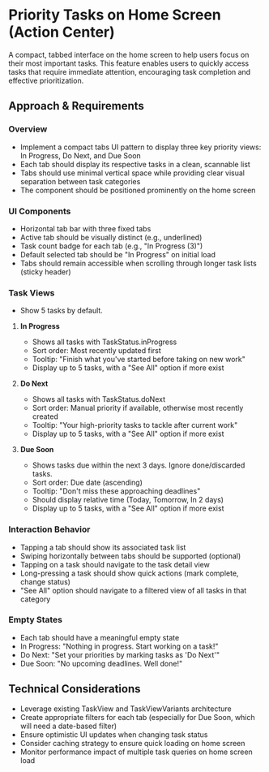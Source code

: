 # Priority Tasks on Home Screen (Action Center)

A compact, tabbed interface on the home screen to help users focus on their most important tasks. This feature enables users to quickly access tasks that require immediate attention, encouraging task completion and effective prioritization.

## Approach & Requirements

### Overview

- Implement a compact tabs UI pattern to display three key priority views: In Progress, Do Next, and Due Soon
- Each tab should display its respective tasks in a clean, scannable list
- Tabs should use minimal vertical space while providing clear visual separation between task categories
- The component should be positioned prominently on the home screen

### UI Components

- Horizontal tab bar with three fixed tabs
- Active tab should be visually distinct (e.g., underlined)
- Task count badge for each tab (e.g., "In Progress (3)")
- Default selected tab should be "In Progress" on initial load
- Tabs should remain accessible when scrolling through longer task lists (sticky header)

### Task Views

- Show 5 tasks by default.

1. **In Progress**

   - Shows all tasks with TaskStatus.inProgress
   - Sort order: Most recently updated first
   - Tooltip: "Finish what you've started before taking on new work"
   - Display up to 5 tasks, with a "See All" option if more exist

2. **Do Next**

   - Shows all tasks with TaskStatus.doNext
   - Sort order: Manual priority if available, otherwise most recently created
   - Tooltip: "Your high-priority tasks to tackle after current work"
   - Display up to 5 tasks, with a "See All" option if more exist

3. **Due Soon**
   - Shows tasks due within the next 3 days. Ignore done/discarded tasks.
   - Sort order: Due date (ascending)
   - Tooltip: "Don't miss these approaching deadlines"
   - Should display relative time (Today, Tomorrow, In 2 days)
   - Display up to 5 tasks, with a "See All" option if more exist

### Interaction Behavior

- Tapping a tab should show its associated task list
- Swiping horizontally between tabs should be supported (optional)
- Tapping on a task should navigate to the task detail view
- Long-pressing a task should show quick actions (mark complete, change status)
- "See All" option should navigate to a filtered view of all tasks in that category

### Empty States

- Each tab should have a meaningful empty state
- In Progress: "Nothing in progress. Start working on a task!"
- Do Next: "Set your priorities by marking tasks as 'Do Next'"
- Due Soon: "No upcoming deadlines. Well done!"

## Technical Considerations

- Leverage existing TaskView and TaskViewVariants architecture
- Create appropriate filters for each tab (especially for Due Soon, which will need a date-based filter)
- Ensure optimistic UI updates when changing task status
- Consider caching strategy to ensure quick loading on home screen
- Monitor performance impact of multiple task queries on home screen load

